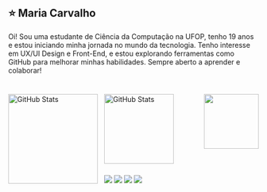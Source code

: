 ## ⭐ Maria Carvalho

Oi! Sou uma estudante de Ciência da Computação na UFOP, tenho 19 anos e estou iniciando minha jornada no mundo da tecnologia. Tenho interesse em UX/UI Design e Front-End, e estou explorando ferramentas como GitHub para melhorar minhas habilidades. Sempre aberto a aprender e colaborar!
#

<div>
  <img 
    align="left" 
    alt="GitHub Stats" 
    height="180" 
    style="padding-right: 10px;" 
    src="https://github-readme-stats.vercel.app/api?username=mariaecs545&show_icons=true&theme=dracula&include_all_commits=true&locale=pt-br" 
  />
<img 
      align="left" 
      alt="GitHub Stats" 
      height="140" 
      src="https://github-readme-stats.vercel.app/api/top-langs/?username=mariaecs&theme=dracula&layout=compact&custom_title=Tecnologias&langs_count=9" 
  />

  <a href="https://github.com/sponsors/mariaecs545"><img align="right" width="110" height="110" src="https://github.com/user-attachments/assets/4617dcdd-00ce-4a68-97c1-fad3f29809f6"></a>
</div>

<br><br><br>


### <br><br><br>

##

<div>
  <a href="https://instagram.com/mariia.ecs" target="_blank"><img src="https://img.shields.io/badge/-Instagram-%23E4405F?style=for-the-badge&logo=instagram&logoColor=white"target="_blank"></a>
  <a href="https://discord.com/channels/@mariia.ecs" target="_blank"><img src="https://img.shields.io/badge/Discord-7289DA?style=for-the-badge&logo=discord&logoColor=white" target="_blank"><a/>
  <a href="mailto:madudasilva050405@gmail.com"><img src="https://img.shields.io/badge/Gmail-D14836?style=for-the-badge&logo=gmail&logoColor=white" target="_blank"></a>
  <a href="https://www.linkedin.com/in/maria-eduarda-de-carvalho-silva-618418352/" target="_blank"><img src="https://img.shields.io/badge/LinkedIn-0077B5?style=for-the-badge&logo=linkedin&logoColor=white" target="_blank"></a>
</div>



